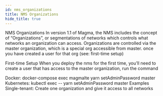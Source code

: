 ```yaml
---
id: nms_organizations
title: NMS Organizations
hide_title: true
---
```


NMS Organizations
In version 1.1 of Magma, the NMS includes the concept of “Organizations”, or segmentations of networks which controls what networks an organization can access. Organizations are controlled via the master organization, which is a special org accessible from master.<nms-hostname> once you have created a user for that org (see: first-time setup)

First-time Setup
When you deploy the nms for the first time, you’ll need to create a user that has access to the master organization, run the command

Docker:
docker-compose exec magmalte yarn setAdminPassword master <email> <password>
Kubernetes:
kubectl exec <magmalte-container> -- yarn setAdminPassword master <email> <password>
Examples
Single-tenant: Create one organization and give it access to all networks
